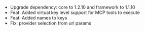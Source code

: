 <!-- The pattern we follow here is to keep the changelog for the latest version -->
<!-- Old changelogs are automatically attached to the GitHub releases -->

- Upgrade dependency: core to 1.2.10 and framework to 1.1.10
- Feat: Added virtual key level support for MCP tools to execute
- Feat: Added names to keys
- Fix: provider selection from url params